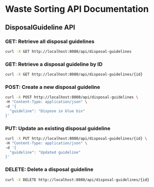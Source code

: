 # Waste Sorting API Documentation

## DisposalGuideline API

### GET: Retrieve all disposal guidelines

```sh
curl -X GET http://localhost:8080/api/disposal-guidelines
```

### GET: Retrieve a disposal guideline by ID
```sh
curl -X GET http://localhost:8080/api/disposal-guidelines/{id}
```

### POST: Create a new disposal guideline
```sh
curl -X POST http://localhost:8080/api/disposal-guidelines \
-H "Content-Type: application/json" \
-d '{
  "guideline": "Dispose in blue bin"
}'
```

### PUT: Update an existing disposal guideline
```sh
curl -X PUT http://localhost:8080/api/disposal-guidelines/{id} \
-H "Content-Type: application/json" \
-d '{
  "guideline": "Updated guideline"
}'
```

### DELETE: Delete a disposal guideline
```sh
curl -X DELETE http://localhost:8080/api/disposal-guidelines/{id}
```